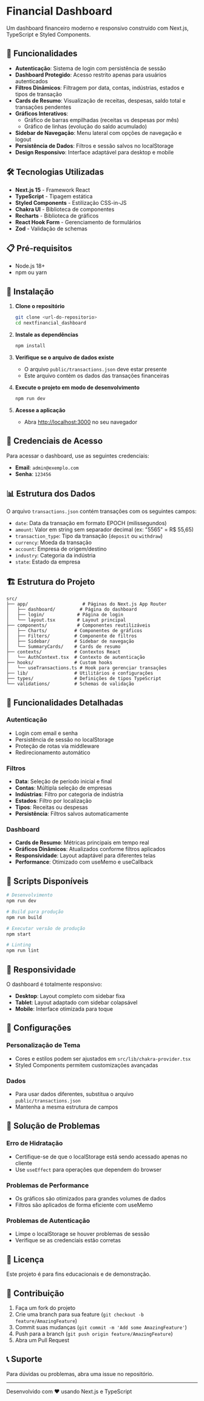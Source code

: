 # Financial Dashboard

Um dashboard financeiro moderno e responsivo construído com Next.js, TypeScript e Styled Components.

## 🚀 Funcionalidades

- **Autenticação**: Sistema de login com persistência de sessão
- **Dashboard Protegido**: Acesso restrito apenas para usuários autenticados
- **Filtros Dinâmicos**: Filtragem por data, contas, indústrias, estados e tipos de transação
- **Cards de Resumo**: Visualização de receitas, despesas, saldo total e transações pendentes
- **Gráficos Interativos**: 
  - Gráfico de barras empilhadas (receitas vs despesas por mês)
  - Gráfico de linhas (evolução do saldo acumulado)
- **Sidebar de Navegação**: Menu lateral com opções de navegação e logout
- **Persistência de Dados**: Filtros e sessão salvos no localStorage
- **Design Responsivo**: Interface adaptável para desktop e mobile

## 🛠️ Tecnologias Utilizadas

- **Next.js 15** - Framework React
- **TypeScript** - Tipagem estática
- **Styled Components** - Estilização CSS-in-JS
- **Chakra UI** - Biblioteca de componentes
- **Recharts** - Biblioteca de gráficos
- **React Hook Form** - Gerenciamento de formulários
- **Zod** - Validação de schemas

## 📋 Pré-requisitos

- Node.js 18+ 
- npm ou yarn

## 🔧 Instalação

1. **Clone o repositório**
   ```bash
   git clone <url-do-repositorio>
   cd nextfinancial_dashboard
   ```

2. **Instale as dependências**
   ```bash
   npm install
   ```

3. **Verifique se o arquivo de dados existe**
   - O arquivo `public/transactions.json` deve estar presente
   - Este arquivo contém os dados das transações financeiras

4. **Execute o projeto em modo de desenvolvimento**
   ```bash
   npm run dev
   ```

5. **Acesse a aplicação**
   - Abra [http://localhost:3000](http://localhost:3000) no seu navegador

## 🔐 Credenciais de Acesso

Para acessar o dashboard, use as seguintes credenciais:

- **Email**: `admin@exemplo.com`
- **Senha**: `123456`

## 📊 Estrutura dos Dados

O arquivo `transactions.json` contém transações com os seguintes campos:

- `date`: Data da transação em formato EPOCH (milissegundos)
- `amount`: Valor em string sem separador decimal (ex: "5565" = R$ 55,65)
- `transaction_type`: Tipo da transação (`deposit` ou `withdraw`)
- `currency`: Moeda da transação
- `account`: Empresa de origem/destino
- `industry`: Categoria da indústria
- `state`: Estado da empresa

## 🏗️ Estrutura do Projeto

```
src/
├── app/                    # Páginas do Next.js App Router
│   ├── dashboard/         # Página do dashboard
│   ├── login/            # Página de login
│   └── layout.tsx        # Layout principal
├── components/           # Componentes reutilizáveis
│   ├── Charts/          # Componentes de gráficos
│   ├── Filters/         # Componente de filtros
│   ├── Sidebar/         # Sidebar de navegação
│   └── SummaryCards/    # Cards de resumo
├── contexts/            # Contextos React
│   └── AuthContext.tsx  # Contexto de autenticação
├── hooks/               # Custom hooks
│   └── useTransactions.ts # Hook para gerenciar transações
├── lib/                 # Utilitários e configurações
├── types/               # Definições de tipos TypeScript
└── validations/         # Schemas de validação
```

## 🎯 Funcionalidades Detalhadas

### Autenticação
- Login com email e senha
- Persistência de sessão no localStorage
- Proteção de rotas via middleware
- Redirecionamento automático

### Filtros
- **Data**: Seleção de período inicial e final
- **Contas**: Múltipla seleção de empresas
- **Indústrias**: Filtro por categoria de indústria
- **Estados**: Filtro por localização
- **Tipos**: Receitas ou despesas
- **Persistência**: Filtros salvos automaticamente

### Dashboard
- **Cards de Resumo**: Métricas principais em tempo real
- **Gráficos Dinâmicos**: Atualizados conforme filtros aplicados
- **Responsividade**: Layout adaptável para diferentes telas
- **Performance**: Otimizado com useMemo e useCallback

## 🚀 Scripts Disponíveis

```bash
# Desenvolvimento
npm run dev

# Build para produção
npm run build

# Executar versão de produção
npm start

# Linting
npm run lint
```

## 📱 Responsividade

O dashboard é totalmente responsivo:

- **Desktop**: Layout completo com sidebar fixa
- **Tablet**: Layout adaptado com sidebar colapsável
- **Mobile**: Interface otimizada para toque

## 🔧 Configurações

### Personalização de Tema
- Cores e estilos podem ser ajustados em `src/lib/chakra-provider.tsx`
- Styled Components permitem customizações avançadas

### Dados
- Para usar dados diferentes, substitua o arquivo `public/transactions.json`
- Mantenha a mesma estrutura de campos

## 🐛 Solução de Problemas

### Erro de Hidratação
- Certifique-se de que o localStorage está sendo acessado apenas no cliente
- Use `useEffect` para operações que dependem do browser

### Problemas de Performance
- Os gráficos são otimizados para grandes volumes de dados
- Filtros são aplicados de forma eficiente com useMemo

### Problemas de Autenticação
- Limpe o localStorage se houver problemas de sessão
- Verifique se as credenciais estão corretas

## 📄 Licença

Este projeto é para fins educacionais e de demonstração.

## 🤝 Contribuição

1. Faça um fork do projeto
2. Crie uma branch para sua feature (`git checkout -b feature/AmazingFeature`)
3. Commit suas mudanças (`git commit -m 'Add some AmazingFeature'`)
4. Push para a branch (`git push origin feature/AmazingFeature`)
5. Abra um Pull Request

## 📞 Suporte

Para dúvidas ou problemas, abra uma issue no repositório.

---

Desenvolvido com ❤️ usando Next.js e TypeScript
